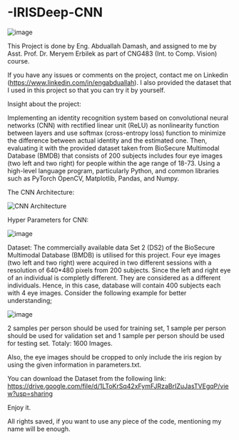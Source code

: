 # -IRISDeep-CNN
![image](https://user-images.githubusercontent.com/87785000/126638350-ce308e14-2b6b-4641-a5bc-3112809b1c87.png)

This Project is done by Eng. Abduallah Damash, and assigned to me by Asst. Prof. Dr. Meryem Erbilek as part of CNG483 (Int. to Comp. Vision) course.

If you have any issues or comments on the project, contact me on Linkedin (https://www.linkedin.com/in/engabduallah).
I also provided the dataset that I used in this project so that you can try it by yourself. 

Insight about the project: 

Implementing an identity recognition system based on convolutional neural networks (CNN) with rectified linear unit (ReLU) as nonlinearity function between 
layers and  use softmax (cross-entropy loss) function to minimize the difference between actual identity and the estimated one. Then, evaluating it with the provided dataset taken from BioSecure Multimodal Database (BMDB) that consists of 200 subjects includes four eye images (two left and two right) for people within the age range of 18-73. Using a high-level language program, particularly Python, and common libraries such as PyTorch OpenCV, Matplotlib, Pandas, and Numpy.

The CNN Architecture: 

![CNN Architecture](https://user-images.githubusercontent.com/87785000/126631134-1d0388e3-cc7c-4236-baee-d7def01d4cda.png)

Hyper Parameters for CNN: 

![image](https://user-images.githubusercontent.com/87785000/126631228-780b3a1c-cd72-4136-b86c-69751ae280ef.png)

Dataset: 
The commercially available data Set 2 (DS2) of the BioSecure Multimodal Database (BMDB) is utilised 
for this project. Four eye images (two left and two right) were acquired in two different sessions with 
a resolution of 640*480 pixels from 200 subjects. Since the left and right eye of an individual is 
completly different. They are considered  as a different individuals. Hence, in this case, database 
will contain 400 subjects each with 4 eye images. Consider the following example for better 
understanding;

![image](https://user-images.githubusercontent.com/87785000/126634787-ad0d73d2-4ad6-41a5-a51a-e8453c81017b.png)

2 samples per person should be used for training set, 1 sample per person should be used for 
validation set and 1 sample per person should be used for testing set. Totaly: 1600 Images. 

Also, the eye images should be cropped to only include 
the iris region by using the given information in parameters.txt. 

You can download the Dataset from the following link: 
https://drive.google.com/file/d/1LToKrSq42xFymFJRzaBrIZuJasTVEgqP/view?usp=sharing

Enjoy it. 

All rights saved, if you want to use any piece of the code, mentioning my name will be enough.

